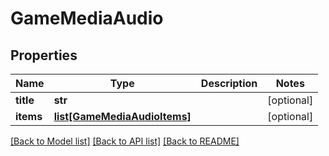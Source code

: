 # GameMediaAudio

## Properties
Name | Type | Description | Notes
------------ | ------------- | ------------- | -------------
**title** | **str** |  | [optional] 
**items** | [**list[GameMediaAudioItems]**](GameMediaAudioItems.md) |  | [optional] 

[[Back to Model list]](../README.md#documentation-for-models) [[Back to API list]](../README.md#documentation-for-api-endpoints) [[Back to README]](../README.md)


